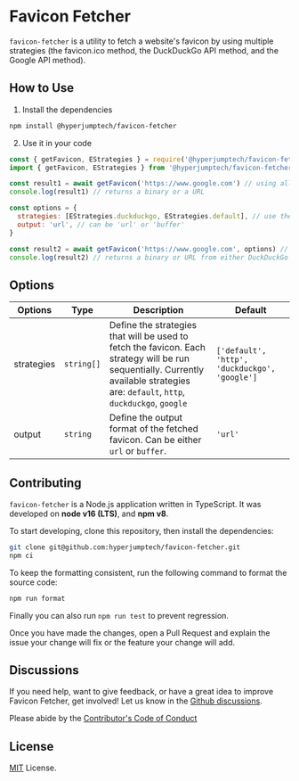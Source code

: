 # Favicon Fetcher

`favicon-fetcher` is a utility to fetch a website's favicon by using multiple strategies (the favicon.ico method, the DuckDuckGo API method, and the Google API method).

## How to Use

1. Install the dependencies

```bash
npm install @hyperjumptech/favicon-fetcher
```

2. Use it in your code

```js
const { getFavicon, EStrategies } = require('@hyperjumptech/favicon-fetcher') // CommonJS
import { getFavicon, EStrategies } from '@hyperjumptech/favicon-fetcher' // ES6

const result1 = await getFavicon('https://www.google.com') // using all strategies
console.log(result1) // returns a binary or a URL

const options = {
  strategies: [EStrategies.duckduckgo, EStrategies.default], // use the DuckDuckGo API and default method
  output: 'url', // can be 'url' or 'buffer'
}

const result2 = await getFavicon('https://www.google.com', options) // use some strategies
console.log(result2) // returns a binary or URL from either DuckDuckGo API or default method
```

## Options

| Options    | Type       | Description                                                                                                                                                                         | Default                                       |
| ---------- | ---------- | ----------------------------------------------------------------------------------------------------------------------------------------------------------------------------------- | --------------------------------------------- |
| strategies | `string[]` | Define the strategies that will be used to fetch the favicon. Each strategy will be run sequentially. Currently available strategies are: `default`, `http`, `duckduckgo`, `google` | `['default', 'http', 'duckduckgo', 'google']` |
| output     | `string`   | Define the output format of the fetched favicon. Can be either `url` or `buffer`.                                                                                                   | `'url'`                                       |

## Contributing

`favicon-fetcher` is a Node.js application written in TypeScript.
It was developed on **node v16 (LTS)**, and **npm v8**.

To start developing, clone this repository, then install the dependencies:

```bash
git clone git@github.com:hyperjumptech/favicon-fetcher.git
npm ci
```

To keep the formatting consistent, run the following command to format the source code:

```bash
npm run format
```

Finally you can also run `npm run test` to prevent regression.

Once you have made the changes, open a Pull Request and explain the issue your change will fix or the feature your change will add.

## Discussions

If you need help, want to give feedback, or have a great idea to improve Favicon Fetcher, get involved! Let us know in the [Github discussions](https://github.com/hyperjumptech/favicon-fetcher/discussions).

Please abide by the [Contributor's Code of Conduct](CODE_OF_CONDUCTS.md)

## License

[MIT](./LICENSE.txt) License.
